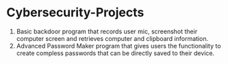 # Cybersecurity-Projects

1. Basic backdoor program that records user mic, screenshot their computer screen and retrieves computer and clipboard information.
2. Advanced Password Maker program that gives users the functionality to create compless passwords that can be directly saved to their device.
